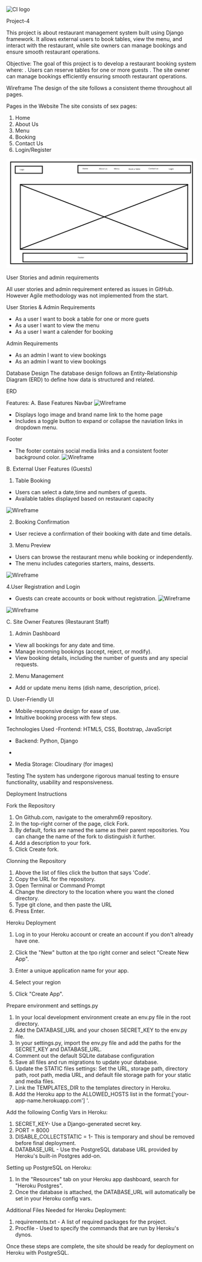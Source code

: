 ![CI logo](https://codeinstitute.s3.amazonaws.com/fullstack/ci_logo_small.png)

Project-4

This project is about restaurant management system built using Django framework. It allows external users to book tables, view the menu, and interact with the restaurant, while site owners can manage bookings and ensure smooth restaurant operations.

Objective:
The goal of this project is to develop a restaurant booking system where:
. Users can reserve tables for one or more guests
. The site owner can manage bookings efficiently ensuring smooth restaurant operations.

Wireframe
 The design of the site follows a consistent theme throughout all pages.
 
 Pages in the Website
The site consists of sex pages:
1. Home
2. About Us
3. Menu
4. Booking
5. Contact Us
6. Login/Register

![Wireframe](https://github.com/omerahm69/project_4/blob/main/static/images/Wireframe.png)

User Stories and admin requirements

All user stories and admin requirement entered as issues in GitHub. However Agile methodology was not implemented from the start.

User Stories & Admin Requirements

- As a user I want to book a table for one or more guets
- As a user I want to view the menu
- As a user I want a calender for booking

Admin Requirements
- As an admin I want to view bookings
- As an admin I want to view bookings

Database Design
The database design follows an Entity-Relationship Diagram (ERD) to define how data is structured and related.

ERD

Features:
A. Base Features
Navbar
![Wireframe](https://github.com/omerahm69/project_4/blob/main/static/images/Sk%C3%A4rmbild%202025-02-24%20165421_home.png)

- Displays logo image and brand name link to the home page
- Includes a toggle button to expand or collapse the naviation links in dropdown menu.

Footer
- The footer contains social media links and a consistent footer background color.
![Wireframe](https://github.com/omerahm69/project_4/blob/main/static/images/Sk%C3%A4rmbild%202025-02-24%20165421_home.png)


B. External User Features (Guests)
1. Table Booking
- Users can select a date,time and numbers of guests.
- Available tables displayed based on restaurant capacity

![Wireframe](https://github.com/omerahm69/project_4/blob/main/static/images/Sk%C3%A4rmbild%202025-02-24%20165727_book_a_table.png)

2. Booking Confirmation
- User recieve a confirmation of their booking with date and time details.

3. Menu Preview
- Users can browse the restaurant menu while booking or independently.
- The menu includes categories starters, mains, desserts.

![Wireframe](https://github.com/omerahm69/project_4/blob/main/static/images/Sk%C3%A4rmbild%202025-02-24%20165643_our_menu.png)

4.User Registration and Login

- Guests can create accounts or book without registration.
![Wireframe](https://github.com/omerahm69/project_4/blob/main/static/images/Sk%C3%A4rmbild%202025-02-24%20165844_login.png)

![Wireframe](https://github.com/omerahm69/project_4/blob/main/static/images/Sk%C3%A4rmbild%202025-02-24%20195957_register.png)


C. Site Owner Features (Restaurant Staff)

1. Admin Dashboard
- View all bookings for any date and time.
- Manage incoming bookings (accept, reject, or modify).
- View booking details, including the number of guests and any special requests.

2. Menu Management

- Add or update menu items (dish name, description, price).

D. User-Friendly UI

- Mobile-responsive design for ease of use.
- Intuitive booking process with few steps.



Technologies Used
-Frontend: HTML5, CSS, Bootstrap, JavaScript

- Backend: Python, Django

- 

- Media Storage: Cloudinary (for images)

Testing
The system has undergone rigorous manual testing to ensure functionality, usability and responsiveness.

Deployment Instructions

Fork the Repository
1. On Github.com, navigate to the omerahm69 repository.
2. In the top-right corner of the page, click Fork.
3. By default, forks are named the same as their parent repositories. You can change the name of the fork to distinguish it further.
4. Add a description to your fork.
5. Click Create fork.
 
Clonning the Repository
1. Above the list of files click the button that says 'Code'.
2. Copy the URL for the repository.
3. Open Terminal or Command Prompt
4. Change the directory to the location where you want the cloned directory.
4. Type git clone, and then paste the URL
5. Press Enter.


Heroku Deployment

1. Log in to your Heroku  account or create an account if you don't already have one.
2. Click the "New" button at the tpo right corner and select "Create New App".
3. Enter a unique application name for your app.
4. Select your region

5. Click "Create App".

Prepare environment and settings.py
1. In your local development environment create an env.py file in the root directory.
2. Add the DATABASE_URL and your chosen SECRET_KEY to the env.py file.
3. In your settings.py, import the env.py file and add the paths for the SECRET_KEY and DATABASE_URL.
4. Comment out the default SQLite database configuration
5. Save all files and run migrations to update your database.
6. Update the STATIC files settings:
Set the URL, storage path, directory path, root path, media URL, and default file storage path for your static and media files.
7. Link the TEMPLATES_DIR to the templates directory in Heroku.
8. Add the Heroku app to the ALLOWED_HOSTS list in the format:['your-app-name.herokuapp.com'] '.

Add the following Config Vars in Heroku:
1. SECRET_KEY- Use a Django-generated secret key.
2. PORT = 8000
3. DISABLE_COLLECTSTATIC = 1- This is temporary and shoul be removed before final deployment.
4. DATABASE_URL - Use the PostgreSQL database URL provided by Heroku's built-in Postgres add-on.

Setting up PostgreSQL on Heroku:
1. In the "Resources" tab on your Heroku app dashboard, search for "Heroku Postgres".
2. Once the database is attached, the DATABASE_URL will automatically be set in your Heroku config vars.

Additional Files Needed for Heroku Deployment:

1. requirements.txt - A list of required packages for the project.
2. Procfile - Used to specify the commands that are run by Heroku's dynos.

Once these steps are complete, the site should be ready for deployment on Heroku with PostgreSQL.



